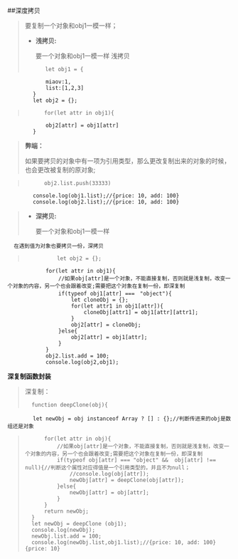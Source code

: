 ##深度拷贝




>要复制一个对象和obj1一模一样；
>
>*  **浅拷贝:**
>
>     要一个对象和obj1一模一样  浅拷贝
>    
>           let obj1 = {
				miaov:1,
				list:[1,2,3]
			}
			let obj2 = {};

> 			for(let attr in obj1){
				obj2[attr] = obj1[attr]
			}
			


> 	**弊端：**
> 
> 	如果要拷贝的对象中有一项为引用类型，那么更改复制出来的对象的时候，也会更改被复制的原对象;  

> 	        obj2.list.push(33333)
 			console.log(obj1.list);//{price: 10, add: 100}
			console.log(obj2.list);//{price: 10, add: 100}
	

>*  **深拷贝:**
>
>     要一个对象和obj1一模一样
>     
	  在遇到值为对象也要拷贝一份，深拷贝 

>               let obj2 = {};
				for(let attr in obj1){
					//如果obj[attr]是一个对象，不能直接复制，否则就是浅复制，改变一个对象的内容，另一个也会跟着改变;需要把这个对象在复制一份，即深复制
					if(typeof obj1[attr] ===　"object"){
						let cloneObj = {};
						for(let attr1 in obj1[attr]){
							cloneObj[attr1] = obj1[attr][attr1];
						}
						obj2[attr] = cloneObj;
					}else{
						obj2[attr] = obj1[attr];
					}
				}
				obj2.list.add = 100;
				console.log(obj2,obj1);  


**深复制函数封装**
> 深复制：
> 
> 	    function deepClone(obj){
			let newObj = obj instanceof Array ? [] : {};//判断传进来的obj是数组还是对象
> 			for(let attr in obj){
> 				//如果obj[attr]是一个对象，不能直接复制，否则就是浅复制，改变一个对象的内容，另一个也会跟着改变;需要把这个对象在复制一份，即深复制
> 				if(typeof obj[attr] === "object" &&  obj[attr] !== null){//判断这个属性对应得值是一个引用类型的，并且不为null；
> 					//console.log(obj[attr]);
> 					newObj[attr] = deepClone(obj[attr]);
> 				}else{
> 					newObj[attr] = obj[attr];
> 				}						
> 			}
> 			return newObj;
> 		}  
> 		let newObj = deepClone (obj1);
> 		console.log(newObj);
> 		newObj.list.add = 100;
> 		console.log(newObj.list,obj1.list);//{price: 10, add: 100}   {price: 10}